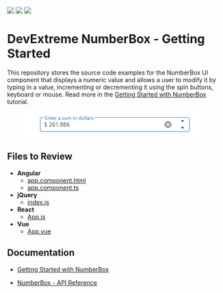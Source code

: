 <!-- default badges list -->
![](https://img.shields.io/endpoint?url=https://codecentral.devexpress.com/api/v1/VersionRange/569334466/21.2.4%2B)
[![](https://img.shields.io/badge/Open_in_DevExpress_Support_Center-FF7200?style=flat-square&logo=DevExpress&logoColor=white)](https://supportcenter.devexpress.com/ticket/details/T1129316)
[![](https://img.shields.io/badge/📖_How_to_use_DevExpress_Examples-e9f6fc?style=flat-square)](https://docs.devexpress.com/GeneralInformation/403183)
<!-- default badges end -->
# DevExtreme NumberBox - Getting Started 

This repository stores the source code examples for the NumberBox UI component that displays a numeric value and allows a user to modify it by typing in a value, incrementing or decrementing it using the spin buttons, keyboard or mouse. Read more in the [Getting Started with NumberBox](https://js.devexpress.com/Documentation/Guide/UI_Components/NumberBox/Getting_Started_with_NumberBox/) tutorial.

<div align="center"><img src="./numberbox.png" /></div>

## Files to Review

- **Angular**
    - [app.component.html](angular/src/app/app.component.html)
    - [app.component.ts](angular/src/app/app.component.ts)
- **jQuery**
    - [index.js](jquery/src/index.js)
- **React**
    - [App.js](react/src/App.js)
- **Vue**
    - [App.vue](vue/src/App.vue)

## Documentation

- [Getting Started with NumberBox](https://js.devexpress.com/Documentation/Guide/UI_Components/NumberBox/Getting_Started_with_NumberBox/)

- [NumberBox - API Reference](https://js.devexpress.com/Documentation/ApiReference/UI_Components/dxNumberBox/)